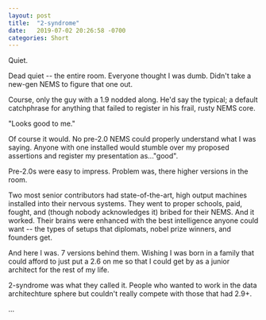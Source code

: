 ```yaml
---
layout: post
title:  "2-syndrome"
date:   2019-07-02 20:26:58 -0700
categories: Short
---
```

Quiet.

Dead quiet -- the entire room. Everyone thought I was dumb. Didn't take a new-gen NEMS to figure that one out.

Course, only the guy with a 1.9 nodded along. He'd say the typical; a default catchphrase for anything that failed to register in his frail, rusty NEMS core.

"Looks good to me."

Of course it would. No pre-2.0 NEMS could properly understand what I was saying. Anyone with one installed would stumble over my proposed assertions and register my presentation as..."good".

Pre-2.0s were easy to impress. Problem was, there higher versions in the room.

Two most senior contributors had state-of-the-art, high output machines installed into their nervous systems. They went to proper schools, paid, fought, and (though nobody acknowledges it) bribed for their NEMS. And it worked. Their brains were enhanced with the best intelligence anyone could want -- the types of setups that diplomats, nobel prize winners, and founders get.

And here I was. 7 versions behind them. Wishing I was born in a family that could afford to just put a 2.6 on me so that I could get by as a junior architect for the rest of my life.

2-syndrome was what they called it. People who wanted to work in the data architechture sphere but couldn't really compete with those that had 2.9+.

...






